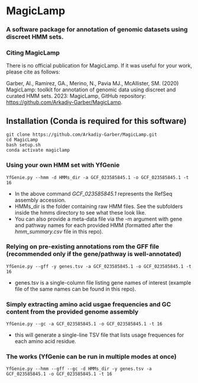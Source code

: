 # MagicLamp
### A software package for annotation of genomic datasets using discreet HMM sets.


### Citing MagicLamp
There is no official publication for MagicLamp. If it was useful for your work, please cite as follows:

Garber, AI., Ramirez, GA., Merino, N., Pavia MJ., McAllister, SM. (2020) MagicLamp: toolkit for annotation of genomic data using discreet and curated HMM sets. 2023: MagicLamp, GitHub repository: https://github.com/Arkadiy-Garber/MagicLamp.

## Installation (Conda is required for this software)
    git clone https://github.com/Arkadiy-Garber/MagicLamp.git
    cd MagicLamp
    bash setup.sh
    conda activate magiclamp

### Using your own HMM set with YfGenie
    YfGenie.py --hmm -d HMMs_dir -a GCF_023585845.1 -o GCF_023585845.1 -t 16

- In the above command _GCF_023585845.1_ represents the RefSeq assembly accession.
- HMMs_dir is the folder containing raw HMM files. See the subfolders inside the hmms directory to see what these look like.
- You can also provide a meta-data file via the -m argument with gene and pathway names for each provided HMM (formatted after the _hmm_summary.csv_ file in this repo).

### Relying on pre-existing annotations rom the GFF file (recommended only if the gene/pathway is well-annotated)
    YfGenie.py --gff -y genes.tsv -a GCF_023585845.1 -o GCF_023585845.1 -t 16

- genes.tsv is a single-column file listing gene names of interest (example file of the same names can be found in this repo).

### Simply extracting amino acid usgae frequencies and GC content from the provided genome assembly
    YfGenie.py --gc -a GCF_023585845.1 -o GCF_023585845.1 -t 16

- this will generate a single-line TSV file that lists usage frequences for each amino acid residue.

### The works (YfGenie can be run in multiple modes at once)
    YfGenie.py --hmm --gff --gc -d HMMs_dir -y genes.tsv -a GCF_023585845.1 -o GCF_023585845.1 -t 16


